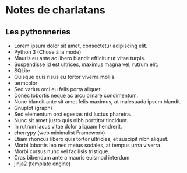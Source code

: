 # Notes de charlatans

## Les pythonneries

- Lorem ipsum dolor sit amet, consectetur adipiscing elit.
- Python 3 (Chose à la mode)
- Mauris eu ante ac libero blandit efficitur ut vitae turpis.
- Suspendisse id est ultrices, maximus magna vel, rutrum elit.
- SQLite
- Quisque quis risus eu tortor viverra mollis.
- termcolor
- Sed varius orci eu felis porta aliquet.
- Donec lobortis neque ac arcu ornare condimentum.
- Nunc blandit ante sit amet felis maximus, at malesuada ipsum blandit.
- Gnuplot (graph)
- Sed elementum orci egestas nisl luctus pharetra.
- Nunc sit amet justo quis nibh porttitor tincidunt.
- In rutrum lacus vitae dolor aliquam hendrerit.
- cherrypy (web minimalist Framework)
- Etiam rhoncus libero quis tortor ultricies, et suscipit nibh aliquet.
- Morbi lobortis leo nec metus sodales, at tempus urna viverra.
- Morbi cursus nunc vel facilisis tristique.
- Cras bibendum ante a mauris euismod interdum.
- jinja2 (template engine)
